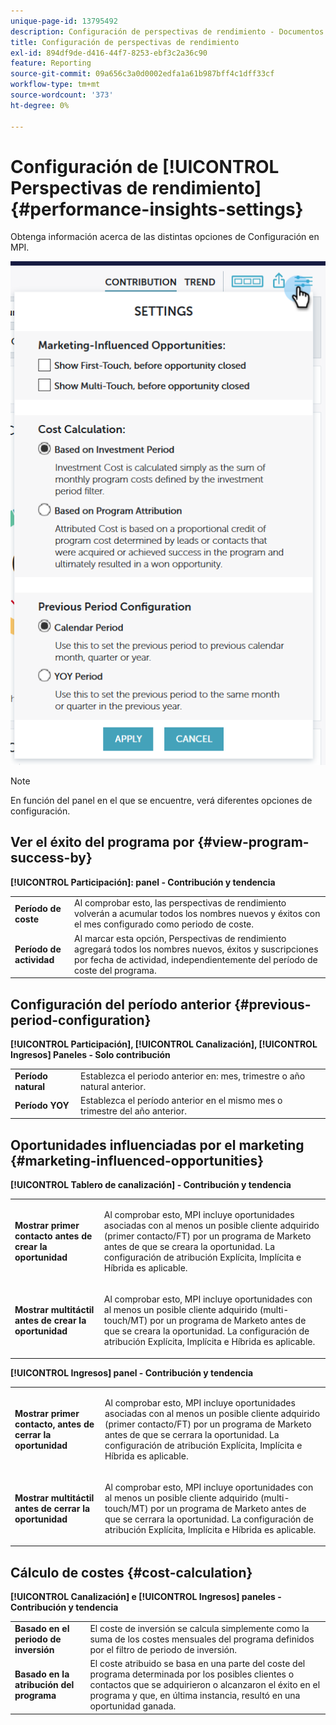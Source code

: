 ```yaml
---
unique-page-id: 13795492
description: Configuración de perspectivas de rendimiento - Documentos de Marketo - Documentación del producto
title: Configuración de perspectivas de rendimiento
exl-id: 894df9de-d416-44f7-8253-ebf3c2a36c90
feature: Reporting
source-git-commit: 09a656c3a0d0002edfa1a61b987bff4c1dff33cf
workflow-type: tm+mt
source-wordcount: '373'
ht-degree: 0%

---
```


# Configuración de [!UICONTROL Perspectivas de rendimiento] {#performance-insights-settings}

Obtenga información acerca de las distintas opciones de Configuración en MPI.

![](assets/1-3.png)

>[!NOTE]
>
>En función del panel en el que se encuentre, verá diferentes opciones de configuración.

## Ver el éxito del programa por {#view-program-success-by}

**[!UICONTROL Participación]: panel - Contribución y tendencia**

<table>
 <tbody>
  <tr>
   <td><strong>Período de coste</strong></td>
   <td>Al comprobar esto, las perspectivas de rendimiento volverán a acumular todos los nombres nuevos y éxitos con el mes configurado como periodo de coste.</td>
  </tr>
  <tr>
   <td><strong>Período de actividad</strong></td>
   <td>Al marcar esta opción, Perspectivas de rendimiento agregará todos los nombres nuevos, éxitos y suscripciones por fecha de actividad, independientemente del período de coste del programa.</td>
  </tr>
 </tbody>
</table>

## Configuración del período anterior {#previous-period-configuration}

**[!UICONTROL Participación], [!UICONTROL Canalización], [!UICONTROL Ingresos] Paneles - Solo contribución**

<table>
 <tbody>
  <tr>
   <td><strong>Período natural</strong></td>
   <td>Establezca el periodo anterior en: mes, trimestre o año natural anterior.</td>
  </tr>
  <tr>
   <td><strong>Período YOY</strong></td>
   <td>Establezca el período anterior en el mismo mes o trimestre del año anterior.</td>
  </tr>
 </tbody>
</table>

## Oportunidades influenciadas por el marketing {#marketing-influenced-opportunities}

**[!UICONTROL Tablero de canalización] - Contribución y tendencia**

<table>
 <tbody>
  <tr>
   <td><strong>Mostrar primer contacto antes de crear la oportunidad</strong></td>
   <td><p>Al comprobar esto, MPI incluye oportunidades asociadas con al menos un posible cliente adquirido (primer contacto/FT) por un programa de Marketo antes de que se creara la oportunidad. La configuración de atribución Explícita, Implícita e Híbrida es aplicable.</p></td>
  </tr>
  <tr>
   <td><strong>Mostrar multitáctil antes de crear la oportunidad</strong></td>
   <td><p>Al comprobar esto, MPI incluye oportunidades con al menos un posible cliente adquirido (multi-touch/MT) por un programa de Marketo antes de que se creara la oportunidad. La configuración de atribución Explícita, Implícita e Híbrida es aplicable.</p></td>
  </tr>
 </tbody>
</table>

**[!UICONTROL Ingresos] panel - Contribución y tendencia**

<table>
 <tbody>
  <tr>
   <td><strong>Mostrar primer contacto, antes de cerrar la oportunidad</strong></td>
   <td><p>Al comprobar esto, MPI incluye oportunidades asociadas con al menos un posible cliente adquirido (primer contacto/FT) por un programa de Marketo antes de que se cerrara la oportunidad. La configuración de atribución Explícita, Implícita e Híbrida es aplicable.</p></td>
  </tr>
  <tr>
   <td><strong>Mostrar multitáctil antes de cerrar la oportunidad</strong></td>
   <td><p>Al comprobar esto, MPI incluye oportunidades con al menos un posible cliente adquirido (multi-touch/MT) por un programa de Marketo antes de que se cerrara la oportunidad. La configuración de atribución Explícita, Implícita e Híbrida es aplicable.</p></td>
  </tr>
 </tbody>
</table>

## Cálculo de costes {#cost-calculation}

**[!UICONTROL Canalización] e [!UICONTROL Ingresos] paneles - Contribución y tendencia**

<table>
 <tbody>
  <tr>
   <td><strong>Basado en el periodo de inversión</strong></td>
   <td>El coste de inversión se calcula simplemente como la suma de los costes mensuales del programa definidos por el filtro de periodo de inversión.</td>
  </tr>
  <tr>
   <td><strong>Basado en la atribución del programa</strong></td>
   <td>El coste atribuido se basa en una parte del coste del programa determinada por los posibles clientes o contactos que se adquirieron o alcanzaron el éxito en el programa y que, en última instancia, resultó en una oportunidad ganada.</td>
  </tr>
 </tbody>
</table>
